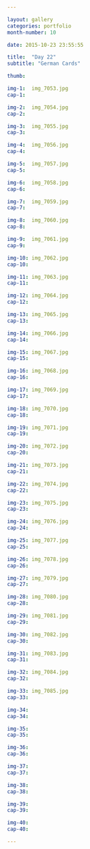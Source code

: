 ```yaml
---

layout: gallery
categories: portfolio
month-number: 10

date: 2015-10-23 23:55:55

title:  "Day 22"
subtitle: "German Cards"

thumb:	

img-1:	img_7053.jpg
cap-1:	

img-2:	img_7054.jpg
cap-2:	

img-3:	img_7055.jpg
cap-3: 	

img-4:	img_7056.jpg
cap-4:	

img-5:	img_7057.jpg
cap-5:	

img-6:	img_7058.jpg
cap-6:	

img-7:	img_7059.jpg
cap-7:	

img-8:	img_7060.jpg
cap-8:	

img-9:	img_7061.jpg
cap-9:	

img-10:	img_7062.jpg
cap-10:	

img-11:	img_7063.jpg
cap-11:	

img-12:	img_7064.jpg
cap-12:	

img-13:	img_7065.jpg
cap-13:	

img-14:	img_7066.jpg
cap-14:	

img-15:	img_7067.jpg
cap-15:	

img-16:	img_7068.jpg
cap-16:	

img-17:	img_7069.jpg
cap-17:	

img-18:	img_7070.jpg
cap-18:	

img-19:	img_7071.jpg
cap-19:	

img-20:	img_7072.jpg
cap-20:	

img-21:	img_7073.jpg
cap-21:	

img-22:	img_7074.jpg
cap-22:	

img-23:	img_7075.jpg
cap-23:	

img-24:	img_7076.jpg
cap-24:	

img-25:	img_7077.jpg
cap-25:	

img-26:	img_7078.jpg
cap-26:	

img-27:	img_7079.jpg
cap-27:	

img-28:	img_7080.jpg
cap-28:	

img-29:	img_7081.jpg
cap-29:	

img-30:	img_7082.jpg
cap-30:	

img-31:	img_7083.jpg
cap-31:	

img-32:	img_7084.jpg
cap-32:	

img-33:	img_7085.jpg
cap-33:	

img-34:	
cap-34:	

img-35:	
cap-35:	

img-36:	
cap-36:	

img-37:	
cap-37:	

img-38:	
cap-38:	

img-39:	
cap-39:	

img-40:	
cap-40:	

---
```



